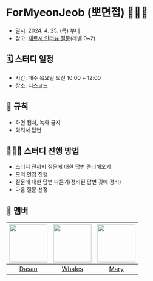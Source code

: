 # ForMyeonJeob (뽀면접) 👩🏻‍💼


- 일시: 2024. 4. 25. (목) 부터
- 참고: [재르시 인터뷰 질문](https://github.com/JeaSungLEE/iOSInterviewquestions)(레벨 0~2)

## 🗓️ 스터디 일정
- 시간: 매주 목요일 오전 10:00 ~ 12:00
- 장소: 디스코드

## 🔐 규칙
- 화면 캡쳐, 녹화 금지
- 외워서 답변

## 💁🏻‍♀️ 스터디 진행 방법
- 스터디 전까지 질문에 대한 답변 준비해오기
- 모의 면접 진행
- 질문에 대한 답변 다듬기(정리된 답변 깃에 정리)
- 다음 질문 선정

## 🧸 멤버

| <img src="https://github.com/MaryJo-github/CS-Study/assets/42026766/c4357b6a-b695-48cb-8338-df7574aa530b" width=100> | <img src="https://github.com/WhalesJin/ForMyeonJeob/assets/124643545/516465b3-349c-4a34-90ef-a58425c6a5ed" width=100> | <img src="https://github.com/MaryJo-github/CS-Study/assets/42026766/905c80f5-44ce-4530-9f54-37ff6c21a8dc" width=100> |
|:---:|:---:|:---:|
| [Dasan](https://github.com/DasanKim) | [Whales](https://github.com/WhalesJin) | [Mary](https://github.com/MaryJo-github) |
